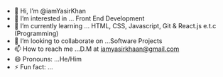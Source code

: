 - 👋 Hi, I’m @iamYasirKhan
- 👀 I’m interested in ... Front End Development
- 🌱 I’m currently learning ... HTML, CSS, Javascript, Git & React.js e.t.c (Programming)
- 💞️ I’m looking to collaborate on ...Software Projects
- 📫 How to reach me ...D.M at iamyasirkhaan@gmail.com
- 😄 Pronouns: ...He/Him
- ⚡ Fun fact: ...

<!---
iamYasirKhan/iamYasirKhan is a ✨ special ✨ repository because its `README.md` (this file) appears on your GitHub profile.
You can click the Preview link to take a look at your changes.
--->
